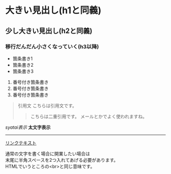 # 大きい見出し(h1と同義)
## 少し大きい見出し(h2と同義)
### 移行だんだん小さくなっていく(h3以降)

- 箇条書き1
- 箇条書き2
- 箇条書き3

1. 番号付き箇条書き
1. 番号付き箇条書き
1. 番号付き箇条書き

> 引用文
> こちらは引用文です。
>> こちらは二重引用です。
>> メールとかでよく使われますね。

*syatai表示*
**太文字表示**

---

[リンクテキスト](https://morijyobi.ac.jp)

通常の文字を書く場合に開業したい場合は  
末尾に半角スペースを2つ入れてあげる必要があります。  
HTMLでいうところの\<br>と同じ意味です。
